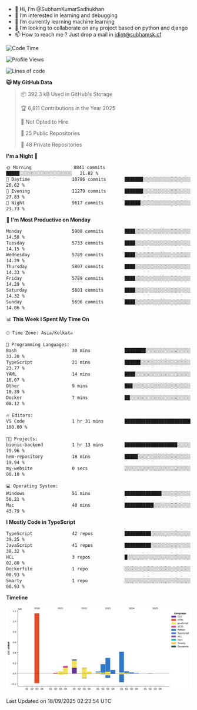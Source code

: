 - 👋 Hi, I’m @SubhamKumarSadhukhan
- 👀 I’m interested in learning and debugging
- 🌱 I’m currently learning machine learning
- 💞️ I’m looking to collaborate on any project based on python and django
- 📫 How to reach me ?
      Just drop a mail in idiot@subhamsk.cf

<!---
SubhamKumarSadhukhan/SubhamKumarSadhukhan is a ✨ special ✨ repository because its `README.md` (this file) appears on your GitHub profile.
You can click the Preview link to take a look at your changes.
--->


<!--START_SECTION:waka-->
![Code Time](http://img.shields.io/badge/Code%20Time-3%2C079%20hrs%2022%20mins-blue)

![Profile Views](http://img.shields.io/badge/Profile%20Views-7-blue)

![Lines of code](https://img.shields.io/badge/From%20Hello%20World%20I%27ve%20Written-2.8%20million%20lines%20of%20code-blue)

**🐱 My GitHub Data** 

> 📦 392.3 kB Used in GitHub's Storage 
 > 
> 🏆 6,811 Contributions in the Year 2025
 > 
> 🚫 Not Opted to Hire
 > 
> 📜 25 Public Repositories 
 > 
> 🔑 48 Private Repositories 
 > 
**I'm a Night 🦉** 

```text
🌞 Morning                8841 commits        █████░░░░░░░░░░░░░░░░░░░░   21.82 % 
🌆 Daytime                10786 commits       ███████░░░░░░░░░░░░░░░░░░   26.62 % 
🌃 Evening                11279 commits       ███████░░░░░░░░░░░░░░░░░░   27.83 % 
🌙 Night                  9617 commits        ██████░░░░░░░░░░░░░░░░░░░   23.73 % 
```
📅 **I'm Most Productive on Monday** 

```text
Monday                   5908 commits        ████░░░░░░░░░░░░░░░░░░░░░   14.58 % 
Tuesday                  5733 commits        ████░░░░░░░░░░░░░░░░░░░░░   14.15 % 
Wednesday                5789 commits        ████░░░░░░░░░░░░░░░░░░░░░   14.29 % 
Thursday                 5807 commits        ████░░░░░░░░░░░░░░░░░░░░░   14.33 % 
Friday                   5789 commits        ████░░░░░░░░░░░░░░░░░░░░░   14.29 % 
Saturday                 5801 commits        ████░░░░░░░░░░░░░░░░░░░░░   14.32 % 
Sunday                   5696 commits        ████░░░░░░░░░░░░░░░░░░░░░   14.06 % 
```


📊 **This Week I Spent My Time On** 

```text
🕑︎ Time Zone: Asia/Kolkata

💬 Programming Languages: 
Bash                     30 mins             ████████░░░░░░░░░░░░░░░░░   33.20 % 
TypeScript               21 mins             ██████░░░░░░░░░░░░░░░░░░░   23.77 % 
YAML                     14 mins             ████░░░░░░░░░░░░░░░░░░░░░   16.07 % 
Other                    9 mins              ███░░░░░░░░░░░░░░░░░░░░░░   10.39 % 
Docker                   7 mins              ██░░░░░░░░░░░░░░░░░░░░░░░   08.12 % 

🔥 Editors: 
VS Code                  1 hr 31 mins        █████████████████████████   100.00 % 

🐱‍💻 Projects: 
bionic-backend           1 hr 13 mins        ████████████████████░░░░░   79.96 % 
hem-repository           18 mins             █████░░░░░░░░░░░░░░░░░░░░   19.94 % 
my-website               0 secs              ░░░░░░░░░░░░░░░░░░░░░░░░░   00.10 % 

💻 Operating System: 
Windows                  51 mins             ██████████████░░░░░░░░░░░   56.21 % 
Mac                      40 mins             ███████████░░░░░░░░░░░░░░   43.79 % 
```

**I Mostly Code in TypeScript** 

```text
TypeScript               42 repos            ██████████░░░░░░░░░░░░░░░   39.25 % 
JavaScript               41 repos            ██████████░░░░░░░░░░░░░░░   38.32 % 
HCL                      3 repos             █░░░░░░░░░░░░░░░░░░░░░░░░   02.80 % 
Dockerfile               1 repo              ░░░░░░░░░░░░░░░░░░░░░░░░░   00.93 % 
Smarty                   1 repo              ░░░░░░░░░░░░░░░░░░░░░░░░░   00.93 % 
```



**Timeline**

![Lines of Code chart](https://raw.githubusercontent.com/SubhamKumarSadhukhan/SubhamKumarSadhukhan/main/assets/bar_graph.png)


 Last Updated on 18/09/2025 02:23:54 UTC
<!--END_SECTION:waka-->
